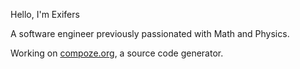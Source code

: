 Hello, I'm Exifers

A software engineer previously passionated with Math and Physics.

Working on [compoze.org](https://compoze.org?utm_source=github), a source code generator.
